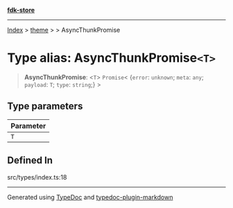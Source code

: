 [**fdk-store**](../../../README.md)
***

[Index](../../../API.md) > [theme](../../README.md) > [<internal>](../README.md) > AsyncThunkPromise

# Type alias: AsyncThunkPromise`<T>`

> **AsyncThunkPromise**: <`T`> `Promise`\< \{`error`: `unknown`; `meta`: `any`; `payload`: `T`; `type`: `string`;} \>

## Type parameters

| Parameter |
| :------ |
| `T` |

## Defined In

src/types/index.ts:18

***
Generated using [TypeDoc](https://typedoc.org/) and [typedoc-plugin-markdown](https://www.npmjs.com/package/typedoc-plugin-markdown)
